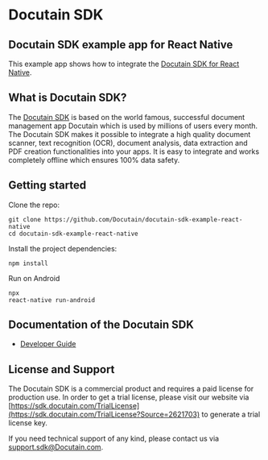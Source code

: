 # Docutain SDK

## Docutain SDK example app for React Native

This example app shows how to integrate the [Docutain SDK for React Native](https://sdk.Docutain.com).

## What is Docutain SDK?

The [Docutain SDK](https://SDK.docutain.com) is based on the world famous, successful document management app Docutain which is used by millions of users every month. The Docutain SDK makes it possible to integrate a high quality document scanner, text recognition (OCR), document analysis, data extraction and PDF creation functionalities into your apps. It is easy to integrate and works completely offline which ensures 100% data safety.

## Getting started

Clone the repo:

```
git clone https://github.com/Docutain/docutain-sdk-example-react-native
cd docutain-sdk-example-react-native
```

Install the project dependencies:

```
npm install
```

Run on Android

```
npx
react-native run-android
```

## Documentation of the Docutain SDK

- [Developer Guide](https://docs.docutain.com/docs/react-native/intro)

## License and Support

The Docutain SDK is a commercial product and requires a paid license for production use. In order to get a trial license, please visit our website via [https://sdk.docutain.com/TrialLicense](https://sdk.docutain.com/TrialLicense?Source=2621703) to generate a trial license key. 

If you need technical support of any kind, please contact us via [support.sdk@Docutain.com](mailto:support.sdk@Docutain.com).





